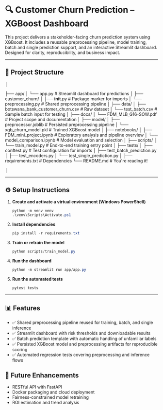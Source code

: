 # 🔍 Customer Churn Prediction – XGBoost Dashboard 

This project delivers a stakeholder-facing churn prediction system using XGBoost. It includes a reusable preprocessing pipeline, model training, batch and single prediction support, and an interactive Streamlit dashboard. Designed for clarity, reproducibility, and business impact.

---

## 📁 Project Structure

│

├── app/
│       └── app.py              # Streamlit dashboard for predictions
│
├── customer_churn/
│       ├── __init__.py         # Package marker for imports
│       └── preprocessing.py    # Shared preprocessing pipeline
│
├── data/
│       ├── botswana_bank_customer_churn.csv    # Raw dataset
│       └── test_batch.csv                     # Sample batch input for testing
│
├── docs/
│       └── FDM_MLB_G16-SOW.pdf     # Project scope and documentation
│
├── model/
│       ├── preprocessor.joblib    # Persisted preprocessing pipeline
│       └── xgb_churn_model.pkl    # Trained XGBoost model
│
├── notebooks/
│       ├── FDM_mini_project.ipynb   # Exploratory analysis and pipeline overview
│       └── model_comparison.ipynb   # Model evaluation and selection
│
├── scripts/
│       └── train_model.py       # End-to-end training entry point
│
├── tests/
│       ├── conftest.py          # Test configuration for imports
│       ├── test_batch_prediction.py
│       ├── test_encoders.py
│       └── test_single_prediction.py
│
├── requirements.txt           # Dependencies
└── README.md                  # You're reading it!

│

---

## ⚙️ Setup Instructions

1. **Create and activate a virtual environment (Windows PowerShell)**
   ```powershell
   python -m venv venv
   .\venv\Scripts\Activate.ps1
   ```

2. **Install dependencies**
   ```powershell
   pip install -r requirements.txt
   ```

3. **Train or retrain the model**
   ```powershell
   python scripts/train_model.py
   ```

4. **Run the dashboard**
   ```powershell
   python -m streamlit run app/app.py
   ```

5. **Run the automated tests**
   ```powershell
   pytest tests
   ```

---

## 📊 Features
- ✅ Shared preprocessing pipeline reused for training, batch, and single inference
- ✅ Streamlit dashboard with risk thresholds and downloadable results
- ✅ Batch prediction template with automatic handling of unfamiliar labels
- ✅ Persisted XGBoost model and preprocessing artifacts for reproducible scoring
- ✅ Automated regression tests covering preprocessing and inference flows

## 🚀 Future Enhancements
- RESTful API with FastAPI
- Docker packaging and cloud deployment
- Fairness-constrained model retraining
- ROI estimation and trend analysis

